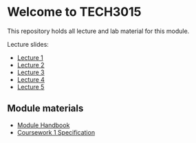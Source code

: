 # Welcome to TECH3015

This repository holds all lecture and lab material for this module.

Lecture slides:

- [Lecture 1](https://fania.github.io/presents?DaveEveritt_TECH3015_lecture-01)
- [Lecture 2](https://fania.github.io/presents?DaveEveritt_TECH3015_lecture-02)
- [Lecture 3](https://fania.github.io/presents?DaveEveritt_TECH3015_lecture-03)
- [Lecture 4](https://fania.github.io/presents?DaveEveritt_TECH3015_lecture-04)
- [Lecture 5](https://fania.github.io/presents?DaveEveritt_TECH3015_lecture-05)

## Module materials

- [Module Handbook](module-handbook.html)
- [Coursework 1 Specification](coursework-01.html)
<!-- - [Coursework 2 specification](coursework-2.md) -->
